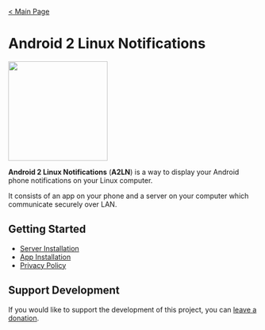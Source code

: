 [< Main Page](../index.md)

# Android 2 Linux Notifications
<img src="https://raw.githubusercontent.com/patri9ck/a2ln-app/main/images/icon-transparent.png" height="200">

**Android 2 Linux Notifications** (**A2LN**) is a way to display your Android phone notifications on your Linux computer.

It consists of an app on your phone and a server on your computer which communicate securely over LAN.

## Getting Started
- [Server Installation](server.md)
- [App Installation](app.md)
- [Privacy Policy](privacy-policy.md)

## Support Development
If you would like to support the development of this project, you can [leave a donation](../index.md#donations).
